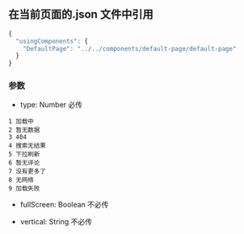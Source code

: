 

## 在当前页面的.json 文件中引用

```javascript 
{
  "usingComponents": {
    "DefaultPage": "../../components/default-page/default-page"
  }
}
```



### 参数

- type: Number  必传
```
1 加载中 
2 暂无数据 
3 404         
4 搜索无结果 
5 下拉刷新
6 暂无评论  
7 没有更多了
8 无网络 
9 加载失败
```

- fullScreen: Boolean 不必传

- vertical: String 不必传

